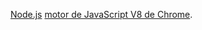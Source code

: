 
[Node.js](https://nodejs.org/es/)
[motor de JavaScript V8 de Chrome](https://developers.google./v8/).

